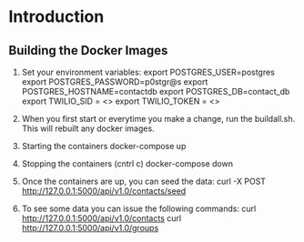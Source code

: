 # Introduction

## Building the Docker Images

1. Set your environment variables:
    export POSTGRES_USER=postgres
    export POSTGRES_PASSWORD=p0stgr@s
    export POSTGRES_HOSTNAME=contactdb
    export POSTGRES_DB=contact_db
    export TWILIO_SID =   <<Talk to john>>
    export TWILIO_TOKEN = <<Talk to john>>
    

1.  When you first start or everytime you make a change, run the buildall.sh.  This will rebuilt any docker images.
2.  Starting the containers docker-compose up
3.  Stopping the containers (cntrl c) docker-compose down
4.  Once the containers are up, you can seed the data:  curl -X POST http://127.0.0.1:5000/api/v1.0/contacts/seed
5.  To see some data you can issue the following commands:
    curl http://127.0.0.1:5000/api/v1.0/contacts
    curl http://127.0.0.1:5000/api/v1.0/groups